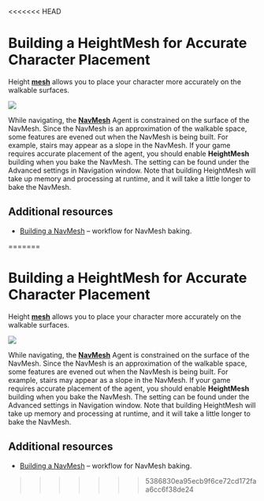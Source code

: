 <<<<<<< HEAD
# Building a HeightMesh for Accurate Character Placement

Height [**mesh**][1] allows you to place your character more accurately on the walkable surfaces.

![](./Images/NavMeshHeightMesh.svg)

While navigating, the [**NavMesh**][2] Agent is constrained on the surface of the NavMesh. Since the NavMesh is an approximation of the walkable space, some features are evened out when the NavMesh is being built. For example, stairs may appear as a slope in the NavMesh. If your game requires accurate placement of the agent, you should enable **HeightMesh** building when you bake the NavMesh. The setting can be found under the Advanced settings in Navigation window. Note that building HeightMesh will take up memory and processing at runtime, and it will take a little longer to bake the NavMesh.

## Additional resources

- [Building a NavMesh](./BuildingNavMesh.md) – workflow for NavMesh baking.

[1]: https://docs.unity3d.com/Manual/mesh-introduction.html "The main graphics primitive of Unity. Meshes make up a large part of your 3D worlds. Unity supports triangulated or Quadrangulated polygon meshes. Nurbs, Nurms, Subdiv surfaces must be converted to polygons."
[2]: ./BuildingNavMesh.md "A mesh that Unity generates to approximate the walkable areas and obstacles in your environment for path finding and AI-controlled navigation."
=======
# Building a HeightMesh for Accurate Character Placement

Height [**mesh**][1] allows you to place your character more accurately on the walkable surfaces.

![](./Images/NavMeshHeightMesh.svg)

While navigating, the [**NavMesh**][2] Agent is constrained on the surface of the NavMesh. Since the NavMesh is an approximation of the walkable space, some features are evened out when the NavMesh is being built. For example, stairs may appear as a slope in the NavMesh. If your game requires accurate placement of the agent, you should enable **HeightMesh** building when you bake the NavMesh. The setting can be found under the Advanced settings in Navigation window. Note that building HeightMesh will take up memory and processing at runtime, and it will take a little longer to bake the NavMesh.

## Additional resources

- [Building a NavMesh](./BuildingNavMesh.md) – workflow for NavMesh baking.

[1]: https://docs.unity3d.com/Manual/mesh-introduction.html "The main graphics primitive of Unity. Meshes make up a large part of your 3D worlds. Unity supports triangulated or Quadrangulated polygon meshes. Nurbs, Nurms, Subdiv surfaces must be converted to polygons."
[2]: ./BuildingNavMesh.md "A mesh that Unity generates to approximate the walkable areas and obstacles in your environment for path finding and AI-controlled navigation."
>>>>>>> 5386830ea95ecb9f6ce72cd172faa6cc6f38de24
